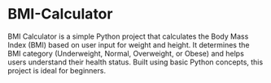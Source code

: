 # BMI-Calculator
BMI Calculator is a simple Python project that calculates the Body Mass Index (BMI) based on user input for weight and height. It determines the BMI category (Underweight, Normal, Overweight, or Obese) and helps users understand their health status. Built using basic Python concepts, this project is ideal for beginners.
